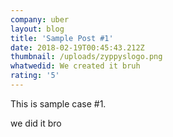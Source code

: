 ```yaml
---
company: uber
layout: blog
title: 'Sample Post #1'
date: 2018-02-19T00:45:43.212Z
thumbnail: /uploads/zyppyslogo.png
whatwedid: We created it bruh
rating: '5'
---
```

This is sample case #1.

we did it bro
